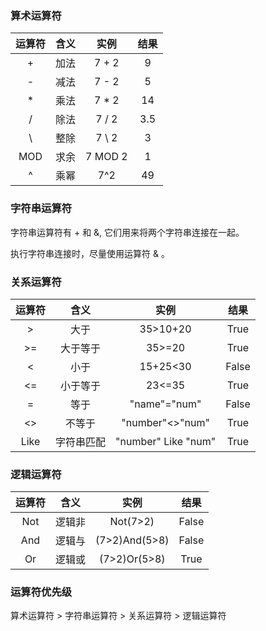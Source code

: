 
### 算术运算符

| 运算符 | 含义 | 实例  | 结果 |
|:------:|:----:|:-----:|:----:|
| +      | 加法 | 7 + 2 | 9    |
| -      | 减法 | 7 - 2 | 5    |
| *      | 乘法 | 7 * 2 | 14   |
| /      | 除法 | 7 / 2 | 3.5  |
| \      | 整除 | 7 \ 2 | 3    |
| MOD    | 求余 | 7 MOD 2 | 1  |
| ^      | 乘幂 | 7^2   | 49   |


### 字符串运算符

字符串运算符有 + 和 &, 它们用来将两个字符串连接在一起。

执行字符串连接时，尽量使用运算符 & 。


### 关系运算符

| 运算符 | 含义 | 实例  | 结果 |
|:------:|:----:|:-----:|:----:|
| >      | 大于 | 35>10+20 | True |
| >=     | 大于等于 | 35>=20 | True |
| <      | 小于 | 15+25<30 | False |
| <=     | 小于等于 | 23<=35 | True |
| =      | 等于 | "name"="num" | False |
| <>     | 不等于 | "number"<>"num" | True |
| Like   | 字符串匹配 | "number" Like "num" | True |


### 逻辑运算符

| 运算符 | 含义 | 实例  | 结果 |
|:------:|:----:|:-----:|:----:|
| Not    | 逻辑非 | Not(7>2) | False |
| And    | 逻辑与 | (7>2)And(5>8) | False |
| Or     | 逻辑或 | (7>2)Or(5>8) | True |


### 运算符优先级

算术运算符 > 字符串运算符 > 关系运算符 > 逻辑运算符
